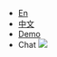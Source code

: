 - [En](/)
- [中文](/cn/)
- <a href="//alibaba.github.io/weex-ui/docs/demo.html" target="_self">Demo</a>
- <a id="J_show_community" class="show_community" onclick="document.getElementById('J_community_image').classList.toggle('active');this.classList.toggle('active');">Chat</a>
    <div style="overflow:hidden; width:0; height:0;position:absolute; top:-800px;">
    <img src="https://img.alicdn.com/tfs/TB1kCs_er_I8KJjy1XaXXbsxpXa-419-495.png" width="400"/>
    </div>
  <img src="https://img.alicdn.com/tfs/TB1Ohm6g8fH8KJjy1XbXXbLdXXa-1501-1700.jpg" class="community-img" id="J_community_image" />
  
